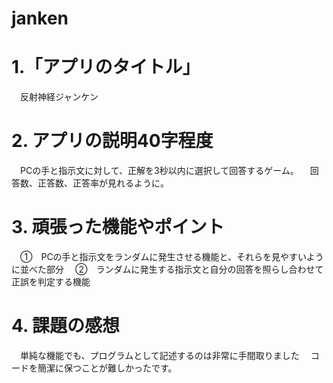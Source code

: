 # janken

# 1.「アプリのタイトル」
　反射神経ジャンケン
 
# 2. アプリの説明40字程度
　PCの手と指示文に対して、正解を3秒以内に選択して回答するゲーム。
　回答数、正答数、正答率が見れるように。
 
# 3. 頑張った機能やポイント
　①　PCの手と指示文をランダムに発生させる機能と、それらを見やすいように並べた部分
　②　ランダムに発生する指示文と自分の回答を照らし合わせて正誤を判定する機能
 
# 4. 課題の感想
　単純な機能でも、プログラムとして記述するのは非常に手間取りました
　コードを簡潔に保つことが難しかったです。
